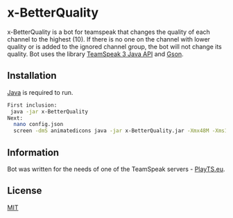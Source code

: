 # x-BetterQuality


x-BetterQuality is a bot for teamspeak that changes the quality of each channel to the highest (10). 
If there is no one on the channel with lower quality or is added to the ignored channel group, the bot will not change its quality. 
Bot uses the library [TeamSpeak 3 Java API](https://github.com/TheHolyWaffle/TeamSpeak-3-Java-API) and [Gson](https://github.com/google/gson).
## Installation

[Java](https://www.java.com) is required to run.

```bash
First inclusion:
 java -jar x-BetterQuality
Next:
  nano config.json
  screen -dmS animatedicons java -jar x-BetterQuality.jar -Xmx48M -Xms16M
```
## Information


Bot was written for the needs of one of the TeamSpeak servers - [PlayTS.eu](https://Playts.eu).

## License
[MIT](https://choosealicense.com/licenses/mit/)
